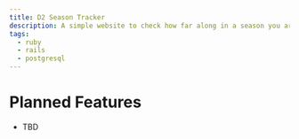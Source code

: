 ```yaml
---
title: D2 Season Tracker
description: A simple website to check how far along in a season you are, and see what you can do for season progress at any given time in destiny 2 - made with rails
tags:
  - ruby
  - rails
  - postgresql
---
```


# Planned Features
* TBD
